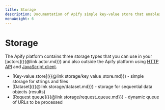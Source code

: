 ```yaml
---
title: Storage
description: Documentation of Apify simple key-value store that enables storage of Actor inputs and results.
menuWeight: 6
---
```


# [](./storage)Storage

The Apify platform contains three storage types that you can use in your [actors]({{@link actor.md}}) and also outside the Apify platform using [HTTP API](https://docs.apify.com/api/v2) and [JavaScript client](https://docs.apify.com/api/apify-client-js/latest).

*   [Key-value store]({{@link storage/key_value_store.md}}) - simple storage for strings and files
*   [Dataset]({{@link storage/dataset.md}}) - storage for sequential data objects (results)
*   [Request queue]({{@link storage/request_queue.md}}) - dynamic queue of URLs to be processed

